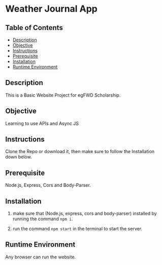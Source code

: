 # Weather Journal App

## Table of Contents

- [Description](#Description)
- [Objective](#Objective)
- [Instructions](#Instructions)
- [Prerequisite](#Prerequisite)
- [Installation](#Installation)
- [Runtime Environment](#Runtime-Environment)

## Description

This is a Basic Website Project for egFWD Scholarship.

## Objective

Learning to use APIs and Async JS

## Instructions

Clone the Repo or download it, then make sure to follow the Installation down below.

## Prerequisite

Node.js, Express, Cors and Body-Parser.

## Installation

1. make sure that (Node.js, express, cors and body-parser) installed by running the command `npm i`.

2. run the command `npm start` in the terminal to start the server.

## Runtime Environment

Any browser can run the website.

